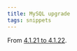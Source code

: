 ```yaml
---
title: MySQL upgrade
tags: snippets
---
```


From [4.1.21 to 4.1.22](http://wincent.dev/wiki/Upgrading_from_MySQL_4.1.21_to_4.1.22_on_Red_Hat_Enterprise_Linux).
